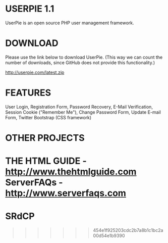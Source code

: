 USERPIE 1.1
============

UserPie is an open source PHP user management framework.

DOWNLOAD
============

Please use the link below to download UserPie. (This way we can count the number of downloads, since GitHub does not provide this functionality.)

http://userpie.com/latest.zip


FEATURES
============

User Login, Registration Form, Password Recovery, E-Mail Verification, Session Cookie ("Remember Me"), Change Password Form, Update E-mail Form, Twitter Bootstrap (CSS framework)


OTHER PROJECTS
===============

THE HTML GUIDE - http://www.thehtmlguide.com
ServerFAQs - http://www.serverfaqs.com
=======
# SRdCP
>>>>>>> 454e1f925203cdc2b7a8b1c1bc2a00d54e1b9390
